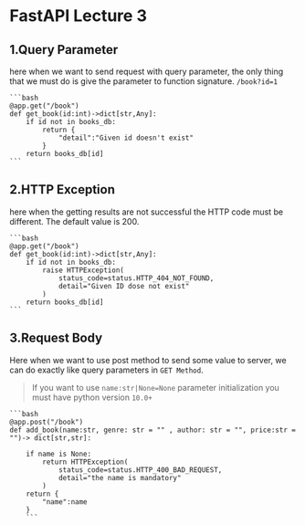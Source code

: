 # FastAPI Lecture 3

## 1.Query Parameter

here when we want to send request with query parameter, the only thing that we must do is give the parameter to function signature.
`/book?id=1`

    ```bash
    @app.get("/book")
    def get_book(id:int)->dict[str,Any]:
        if id not in books_db:
            return {
                "detail":"Given id doesn't exist"
            }
        return books_db[id]
    ```
## 2.HTTP Exception
here when the getting results are not successful the HTTP code must be different. The default value is 200.

    ```bash
    @app.get("/book")
    def get_book(id:int)->dict[str,Any]:
        if id not in books_db:
            raise HTTPException(
                status_code=status.HTTP_404_NOT_FOUND,
                detail="Given ID dose not exist"
            )
        return books_db[id]
    ```

## 3.Request Body
Here when we want to use post method to send some value to server, we can do exactly like query parameters in `GET Method`.
> If you want to use `name:str|None=None` parameter initialization you must have python version `10.0+`

    ```bash
    @app.post("/book")
    def add_book(name:str, genre: str = "" , author: str = "", price:str = "")-> dict[str,str]:
        
        if name is None:
            return HTTPException(
                status_code=status.HTTP_400_BAD_REQUEST,
                detail="the name is mandatory"
            )
        return {
            "name":name
        }
        ```